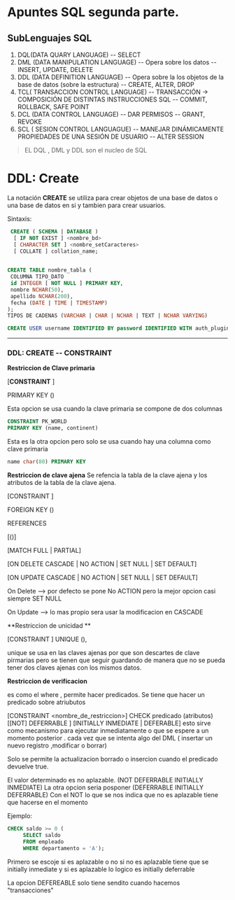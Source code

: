 # Apuntes SQL segunda parte.

## SubLenguajes SQL <a name="subsql"></a>

1. DQL(DATA QUARY LANGUAGE) -- SELECT
1. DML (DATA MANIPULATION LANGUAGE) -- Opera sobre los datos -- INSERT, UPDATE, DELETE
1. DDL (DATA DEFINITION LANGUAGE) -- Opera sobre la los objetos de la base de datos (sobre la estructura) -- CREATE, ALTER, DROP
1. TCL( TRANSACCION CONTROL LANGUAGE) -- TRANSACCIÓN -> COMPOSICIÓN DE DISTINTAS INSTRUCCIONES SQL -- COMMIT, ROLLBACK, SAFE POINT
1. DCL (DATA CONTROL LANGUAGE) -- DAR PERMISOS -- GRANT, REVOKE
1. SCL ( SESION CONTROL LANGUAGUE) -- MANEJAR DINÁMICAMENTE PROPIEDADES DE UNA SESIÓN DE USUARIO -- ALTER SESSION

> EL DQL , DML y DDL son el nucleo de SQL

# DDL: Create
La notación **CREATE** se utiliza para crear objetos de una base de datos o una base de datos en si y tambien para crear usuarios.

Sintaxis:
```SQL
 CREATE ( SCHEMA | DATABASE )  
  [ IF NOT EXIST ] <nombre_bd> 
  [ CHARACTER SET ] <nombre_setCaracteres>
  [ COLLATE ] collation_name;
  
```
```sql
CREATE TABLE nombre_tabla (
 COLUMNA TIPO_DATO
 id INTEGER [ NOT NULL ] PRIMARY KEY,
 nombre NCHAR(50),
 apellido NCHAR(200),
 fecha (DATE | TIME | TIMESTAMP)
);
TIPOS DE CADENAS (VARCHAR | CHAR | NCHAR | TEXT | NCHAR VARYING)
```
``` sql
CREATE USER username IDENTIFIED BY password IDENTIFIED WITH auth_plugin;
```

***

### DDL: CREATE -- CONSTRAINT
**Restriccion de Clave primaria**

[**CONSTRAINT** <nombre-restriccion>]
 
 PRIMARY KEY (<atributos>)
 
 Esta opcion se usa cuando la clave primaria se compone de dos columnas
 
 ```sql
 CONSTRAINT PK_WORLD
 PRIMARY KEY (name, continent)
 ```
Esta es la otra opcion pero solo se usa cuando hay una columna como clave primaria
```sql
name char(80) PRIMARY KEY
```
**Restriccion de clave ajena**
Se refencia la tabla de la clave ajena y los atributos de la tabla de la clave ajena.
 

[CONSTRAINT <nombre-restriccion>]
 
 FOREIGN KEY (<atributos>)
 
 REFERENCES <nombre-tabla-referecniada>
 
 [(<atributos-referenciados>)]
 
 [MATCH FULL | PARTIAL]
 
 [ON DELETE 
            CASCADE | NO ACTION | SET NULL | SET DEFAULT]
 
 [ON UPDATE 
            CASCADE | NO ACTION | SET NULL | SET DEFAULT]
 
 On Delete --> por defecto se pone No ACTION pero la mejor opcion casi siempre SET NULL
 
 On Update --> lo mas propio sera usar la modificacion en CASCADE
 
**Restriccion de unicidad **

[CONSTRAINT <nombre-de-la-restriccion>]
 UNIQUE (<atributos>),

unique se usa en las claves ajenas por que son descartes de clave pirmarias pero se tienen que seguir guardando de manera que no se pueda tener dos claves ajenas con los mismos datos.

**Restriccion de verificacion**

es como el where , permite hacer predicados.
Se tiene que hacer un predicado sobre atriubutos

[CONSTRAINT <nombre_de_restriccion>]
CHECK predicado (atributos)
[[NOT] DEFERRABLE ]
[INITIALLY INMEDIATE | DEFERABLE]  esto sirve como mecanismo para ejecutar inmediatamente o que se espere a un momento posterior . cada vez que se intenta algo del DML ( insertar un nuevo registro ,modificar o borrar) 

Solo se permite la actualizacion borrado o insercion cuando el predicado devuelve true.

El valor determinado es no aplazable. (NOT DEFERRABLE INITIALLY INMEDIATE)
La otra opcion seria posponer (DEFERRABLE INITIALLY DEFERRABLE)
Con el NOT lo que se nos indica que no es aplazable tiene que hacerse en el momento

Ejemplo: 
```sql
CHECK saldo >= 0 (
     SELECT saldo
     FROM empleado
     WHERE departamento = 'A'); 
```
Primero se escoje si es aplazable o no 
si no es aplazable tiene que se initially inmediate
y si es aplazable lo logico es initially deferrable

La opcion DEFEREABLE solo tiene sendito cuando hacemos "transacciones"



